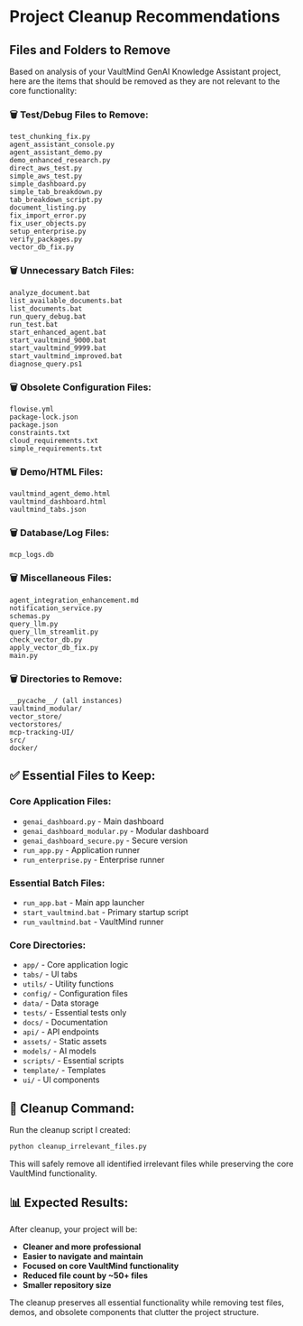 # Project Cleanup Recommendations

## Files and Folders to Remove

Based on analysis of your VaultMind GenAI Knowledge Assistant project, here are the items that should be removed as they are not relevant to the core functionality:

### 🗑️ **Test/Debug Files to Remove:**
```
test_chunking_fix.py
agent_assistant_console.py
agent_assistant_demo.py
demo_enhanced_research.py
direct_aws_test.py
simple_aws_test.py
simple_dashboard.py
simple_tab_breakdown.py
tab_breakdown_script.py
document_listing.py
fix_import_error.py
fix_user_objects.py
setup_enterprise.py
verify_packages.py
vector_db_fix.py
```

### 🗑️ **Unnecessary Batch Files:**
```
analyze_document.bat
list_available_documents.bat
list_documents.bat
run_query_debug.bat
run_test.bat
start_enhanced_agent.bat
start_vaultmind_9000.bat
start_vaultmind_9999.bat
start_vaultmind_improved.bat
diagnose_query.ps1
```

### 🗑️ **Obsolete Configuration Files:**
```
flowise.yml
package-lock.json
package.json
constraints.txt
cloud_requirements.txt
simple_requirements.txt
```

### 🗑️ **Demo/HTML Files:**
```
vaultmind_agent_demo.html
vaultmind_dashboard.html
vaultmind_tabs.json
```

### 🗑️ **Database/Log Files:**
```
mcp_logs.db
```

### 🗑️ **Miscellaneous Files:**
```
agent_integration_enhancement.md
notification_service.py
schemas.py
query_llm.py
query_llm_streamlit.py
check_vector_db.py
apply_vector_db_fix.py
main.py
```

### 🗑️ **Directories to Remove:**
```
__pycache__/ (all instances)
vaultmind_modular/
vector_store/
vectorstores/
mcp-tracking-UI/
src/
docker/
```

## ✅ **Essential Files to Keep:**

### Core Application Files:
- `genai_dashboard.py` - Main dashboard
- `genai_dashboard_modular.py` - Modular dashboard
- `genai_dashboard_secure.py` - Secure version
- `run_app.py` - Application runner
- `run_enterprise.py` - Enterprise runner

### Essential Batch Files:
- `run_app.bat` - Main app launcher
- `start_vaultmind.bat` - Primary startup script
- `run_vaultmind.bat` - VaultMind runner

### Core Directories:
- `app/` - Core application logic
- `tabs/` - UI tabs
- `utils/` - Utility functions
- `config/` - Configuration files
- `data/` - Data storage
- `tests/` - Essential tests only
- `docs/` - Documentation
- `api/` - API endpoints
- `assets/` - Static assets
- `models/` - AI models
- `scripts/` - Essential scripts
- `template/` - Templates
- `ui/` - UI components

## 🚀 **Cleanup Command:**

Run the cleanup script I created:
```bash
python cleanup_irrelevant_files.py
```

This will safely remove all identified irrelevant files while preserving the core VaultMind functionality.

## 📊 **Expected Results:**

After cleanup, your project will be:
- **Cleaner and more professional**
- **Easier to navigate and maintain**
- **Focused on core VaultMind functionality**
- **Reduced file count by ~50+ files**
- **Smaller repository size**

The cleanup preserves all essential functionality while removing test files, demos, and obsolete components that clutter the project structure.
